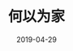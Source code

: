 ---
layout: page
title: 何以为家
description: >
  佳作。香港译名《星仔打官司》笑薯我了。
category: 电影
img: assets/img/movie/before2020/何以为家.webp
star: 5
date: 2019-04-29
---